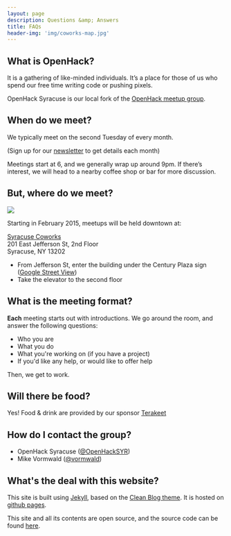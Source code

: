 ```yaml
---
layout: page
description: Questions &amp; Answers
title: FAQs
header-img: 'img/coworks-map.jpg'
---
```

## What is OpenHack?
It is a gathering of like-minded individuals. It’s a place for those of us who 
spend our free time writing code or pushing pixels.

OpenHack Syracuse is our local fork of the 
[OpenHack meetup group](http://openhack.github.io).

## When do we meet?
We typically meet on the second Tuesday of every month. 

(Sign up for our [newsletter](http://tinyletter.com/openhacksyr) to get 
details each month)

Meetings start at 6, and we generally wrap up around 9pm. If there’s interest, 
we will head to a nearby coffee shop or bar for more discussion.

## But, where do we meet?
<div class='pull-right'>
  <img src='{{ site.base_url }}/img/small-coworks-map.jpg'/>
</div>

Starting in February 2015, meetups will be held downtown at:

[Syracuse Coworks](http://www.syracusecoworks.com)   
201 East Jefferson St, 2nd Floor   
Syracuse, NY 13202   


- From Jefferson St, enter the building under the Century Plaza sign ([Google Street
View](https://www.google.com/maps/@43.047046,-76.150508,3a,75y,14.14h,85.32t/data=!3m4!1e1!3m2!1sDwIUBIpB-7hgKMcn89DYzA!2e0))   
- Take the elevator to the second floor

## What is the meeting format?
**Each** meeting starts out with introductions. We go around the room, and
answer the following questions:

- Who you are
- What you do
- What you're working on (if you have a project)
- If you'd like any help, or would like to offer help

Then, we get to work.

## Will there be food?

Yes! Food &amp; drink are provided by our sponsor
[Terakeet](http://terakeet.com)

## How do I contact the group?

- OpenHack Syracuse ([@OpenHackSYR](https://twitter.com/openhacksyr))
- Mike Vormwald ([@vormwald](https://twitter.com/vormwald))

## What's the deal with this website?

This site is built using [Jekyll](http://jekyllrb.com), based on the
[Clean Blog theme](http://ironsummitmedia.github.io/startbootstrap-clean-blog-jekyll/).
It is hosted on [github pages](http://pages.github.com). 

This site and all its contents are open source, and the source code can be found 
[here](http://github.com/OpenHackSyr/openhacksyr.github.io).
